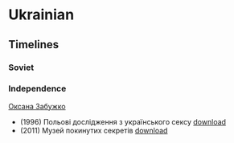 # Ukrainian

## Timelines

### Soviet

### Independence

[Оксана Забужко](https://en.wikipedia.org/wiki/Oksana_Zabuzhko)
- (1996) Польові дослідження з українського сексу
  [download](https://chtyvo.org.ua/authors/Zabuzhko/Poliovi_doslidzhennia_z_ukrainskoho_seksu/)
- (2011) Музей покинутих секретів
  [download](https://chtyvo.org.ua/authors/Zabuzhko/Muzei_pokynutykh_sekretiv/)
